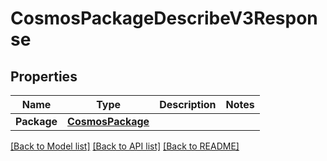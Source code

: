 # CosmosPackageDescribeV3Response

## Properties
Name | Type | Description | Notes
------------ | ------------- | ------------- | -------------
**Package** | [**CosmosPackage**](CosmosPackage.md) |  | 

[[Back to Model list]](../README.md#documentation-for-models) [[Back to API list]](../README.md#documentation-for-api-endpoints) [[Back to README]](../README.md)


